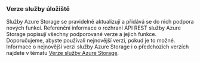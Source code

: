 ### Verze služby úložiště
Služby Azure Storage se pravidelně aktualizují a přidává se do nich podpora nových funkcí. Referenční informace o rozhraní API REST služby Azure Storage popisují všechny podporované verze a jejich funkce. Doporučujeme, abyste používali nejnovější verzi, pokud je to možné. Informace o nejnovější verzi služby Azure Storage i o předchozích verzích najdete v tématu [Verze služby Azure Storage](https://msdn.microsoft.com/library/azure/dd894041.aspx).  

<!--HONumber=Sep16_HO3-->


